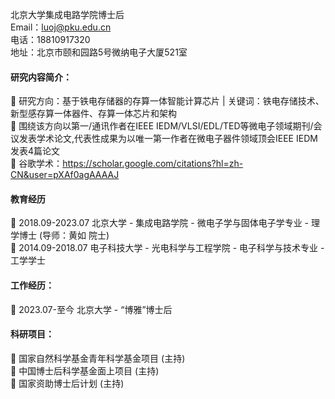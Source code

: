 
北京大学集成电路学院博士后 \
Email：luoj@pku.edu.cn \
电话：18810917320 \
地址：北京市颐和园路5号微纳电子大厦521室

#### 研究内容简介：
	 研究方向：基于铁电存储器的存算一体智能计算芯片 | 关键词：铁电存储技术、新型感存算一体器件、存算一体芯片和架构\
	 围绕该方向以第一/通讯作者在IEEE IEDM/VLSI/EDL/TED等微电子领域期刊/会议发表学术论文,代表性成果为以唯一第一作者在微电子器件领域顶会IEEE IEDM发表4篇论文\
	 谷歌学术：https://scholar.google.com/citations?hl=zh-CN&user=pXAf0agAAAAJ 


#### 教育经历
	2018.09-2023.07	  北京大学		-   集成电路学院  		-  微电子学与固体电子学专业 	- 理学博士 (导师：黄如 院士) \
	2014.09-2018.07	  电子科技大学 -   光电科学与工程学院 	-  电子科学与技术专业 		- 工学学士


#### 工作经历：
	2023.07-至今		  北京大学 	-   “博雅”博士后


#### 科研项目：
	国家自然科学基金青年科学基金项目 (主持)\
	中国博士后科学基金面上项目 (主持)\
	国家资助博士后计划 (主持)
